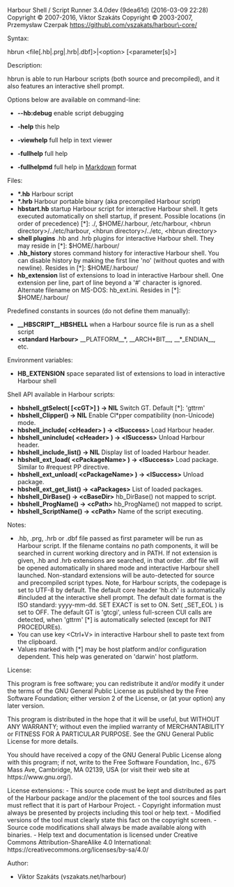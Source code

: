 Harbour Shell / Script Runner 3\.4\.0dev \(9dea61d\) \(2016\-03\-09 22:28\)
Copyright &copy; 2007\-2016, Viktor Szakáts
Copyright &copy; 2003\-2007, Przemysław Czerpak
<https://github\.com/vszakats/harbour\-core/>

Syntax:

  hbrun &lt;file\[\.hb|\.prg|\.hrb|\.dbf\]&gt;|&lt;option&gt; \[&lt;parameter\[s\]&gt;\]

Description:


  hbrun is able to run Harbour scripts \(both source and precompiled\), and it also features an interactive shell prompt\.

Options below are available on command\-line:


 - **\-\-hb:debug** enable script debugging


 - **\-help** this help
 - **\-viewhelp** full help in text viewer
 - **\-fullhelp** full help
 - **\-fullhelpmd** full help in [Markdown](https://daringfireball.net/projects/markdown/) format

Files:


 - **\*\.hb** Harbour script
 - **\*\.hrb** Harbour portable binary \(aka precompiled Harbour script\)
 - **hbstart\.hb** startup Harbour script for interactive Harbour shell\. It gets executed automatically on shell startup, if present\. Possible locations \(in order of precedence\) \[\*\]: \./, $HOME/\.harbour, /etc/harbour, &lt;hbrun directory&gt;/\.\./etc/harbour, &lt;hbrun directory&gt;/\.\./etc, &lt;hbrun directory&gt;
 - **shell plugins** \.hb and \.hrb plugins for interactive Harbour shell\. They may reside in \[\*\]: $HOME/\.harbour/
 - **\.hb\_history** stores command history for interactive Harbour shell\. You can disable history by making the first line 'no' \(without quotes and with newline\)\. Resides in \[\*\]: $HOME/\.harbour/
 - **hb\_extension** list of extensions to load in interactive Harbour shell\. One extension per line, part of line beyond a '\#' character is ignored\. Alternate filename on MS\-DOS: hb\_ext\.ini\. Resides in \[\*\]: $HOME/\.harbour/


Predefined constants in sources \(do not define them manually\):


 - **\_\_HBSCRIPT\_\_HBSHELL** when a Harbour source file is run as a shell script
 - **&lt;standard Harbour&gt;** \_\_PLATFORM\_\_\*, \_\_ARCH\*BIT\_\_, \_\_\*\_ENDIAN\_\_, etc\.

Environment variables:


 - **HB\_EXTENSION** space separated list of extensions to load in interactive Harbour shell

Shell API available in Harbour scripts:


 - **hbshell\_gtSelect\( \[&lt;cGT&gt;\] \) \-&gt; NIL**
Switch GT\. Default \[\*\]: 'gttrm'
 - **hbshell\_Clipper\(\) \-&gt; NIL**
Enable Cl\*pper compatibility \(non\-Unicode\) mode\.
 - **hbshell\_include\( &lt;cHeader&gt; \) \-&gt; &lt;lSuccess&gt;**
Load Harbour header\.
 - **hbshell\_uninclude\( &lt;cHeader&gt; \) \-&gt; &lt;lSuccess&gt;**
Unload Harbour header\.
 - **hbshell\_include\_list\(\) \-&gt; NIL**
Display list of loaded Harbour header\.
 - **hbshell\_ext\_load\( &lt;cPackageName&gt; \) \-&gt; &lt;lSuccess&gt;**
Load package\. Similar to \#request PP directive\.
 - **hbshell\_ext\_unload\( &lt;cPackageName&gt; \) \-&gt; &lt;lSuccess&gt;**
Unload package\.
 - **hbshell\_ext\_get\_list\(\) \-&gt; &lt;aPackages&gt;**
List of loaded packages\.
 - **hbshell\_DirBase\(\) \-&gt; &lt;cBaseDir&gt;**
hb\_DirBase\(\) not mapped to script\.
 - **hbshell\_ProgName\(\) \-&gt; &lt;cPath&gt;**
hb\_ProgName\(\) not mapped to script\.
 - **hbshell\_ScriptName\(\) \-&gt; &lt;cPath&gt;**
Name of the script executing\.

Notes:


  - \.hb, \.prg, \.hrb or \.dbf file passed as first parameter will be run as Harbour script\. If the filename contains no path components, it will be searched in current working directory and in PATH\. If not extension is given, \.hb and \.hrb extensions are searched, in that order\. \.dbf file will be opened automatically in shared mode and interactive Harbour shell launched\. Non\-standard extensions will be auto\-detected for source and precompiled script types\. Note, for Harbour scripts, the codepage is set to UTF\-8 by default\. The default core header 'hb\.ch' is automatically \#included at the interactive shell prompt\. The default date format is the ISO standard: yyyy\-mm\-dd\. SET EXACT is set to ON\. Set\( \_SET\_EOL \) is set to OFF\. The default GT is 'gtcgi', unless full\-screen CUI calls are detected, when 'gttrm' \[\*\] is automatically selected \(except for INIT PROCEDUREs\)\.
  - You can use key &lt;Ctrl\+V&gt; in interactive Harbour shell to paste text from the clipboard\.
  - Values marked with \[\*\] may be host platform and/or configuration dependent\. This help was generated on 'darwin' host platform\.

License:


  This program is free software; you can redistribute it and/or modify
it under the terms of the GNU General Public License as published by
the Free Software Foundation; either version 2 of the License, or
\(at your option\) any later version\.

This program is distributed in the hope that it will be useful,
but WITHOUT ANY WARRANTY; without even the implied warranty of
MERCHANTABILITY or FITNESS FOR A PARTICULAR PURPOSE\.  See the
GNU General Public License for more details\.

You should have received a copy of the GNU General Public License
along with this program; if not, write to the Free Software
Foundation, Inc\., 675 Mass Ave, Cambridge, MA 02139, USA \(or visit
their web site at https://www\.gnu\.org/\)\.

License extensions:
  \- This source code must be kept and distributed as part
    of the Harbour package and/or the placement of the tool sources
    and files must reflect that it is part of Harbour Project\.
  \- Copyright information must always be presented by
    projects including this tool or help text\.
  \- Modified versions of the tool must clearly state this
    fact on the copyright screen\.
  \- Source code modifications shall always be made available
    along with binaries\.
  \- Help text and documentation is licensed under
    Creative Commons Attribution\-ShareAlike 4\.0 International:
    https://creativecommons\.org/licenses/by\-sa/4\.0/


Author:


 - Viktor Szakáts \(vszakats\.net/harbour\) 
